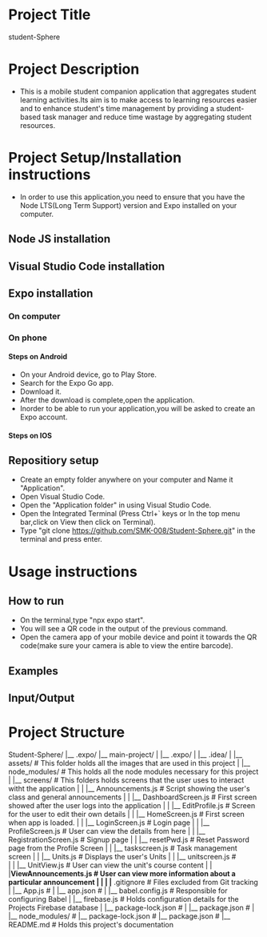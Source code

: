 # Project Title 
 student-Sphere
# Project Description
- This is a mobile student companion application that aggregates student learning activities.Its aim is to make access to learning resources easier and to enhance student's time management by providing a student-based task manager and reduce time wastage by aggregating student resources.

# Project Setup/Installation instructions
- In order to use this application,you need to ensure that you have the Node LTS(Long Term Support) version and Expo installed on your computer.
## Node JS installation


## Visual Studio Code installation


 ## Expo installation
 ### On computer 

 ### On phone
 #### Steps on Android
- On your Android device, go to Play Store.
- Search for the Expo Go app.
- Download it.
- After the download is complete,open the application.
- Inorder to be able to run your application,you will be asked to create an Expo account.




 #### Steps on IOS 
 


 ## Repositiory setup
 - Create an empty folder anywhere on your computer and Name it "Application".
 - Open Visual Studio Code.
 - Open the "Application folder" in using Visual Studio Code.
 - Open the Integrated Terminal (Press Ctrl+` keys or In the top menu bar,click on View then click on Terminal).
 - Type  "git clone https://github.com/SMK-008/Student-Sphere.git" in the terminal and press enter.

 # Usage instructions
 ## How to run
 - On the terminal,type "npx expo start".
 - You will see a QR code in the output of the previous command.
 - Open the camera app of your mobile device and point it towards the QR code(make sure your camera is able to view the entire barcode).
## Examples

## Input/Output


# Project Structure
Student-Sphere/
|__ .expo/
|__ main-project/
|    |__ .expo/
|    |__ .idea/
|    |__ assets/                                # This folder holds all the images that are used in this project
|    |__ node_modules/                          # This holds all the node modules necessary for this project        
|    |__ screens/                               # This folders holds screens that the user uses to interact witht the application
|    |    |__ Announcements.js                  # Script showing the user's class and general announcements 
|    |    |__ DashboardScreen.js                # First screen showed after the user logs into the application 
|    |    |__ EditProfile.js                    # Screen for the user to edit their own details
|    |    |__ HomeScreen.js                     # First screen when app is loaded.
|    |    |__ LoginScreen.js                    # Login page
|    |    |__ ProfileScreen.js                  # User can view the details from here
|    |    |__ RegistrationScreen.js             # Signup page
|    |    |__ resetPwd.js                       # Reset Password page from the Profile Screen
|    |    |__ taskscreen.js                     # Task management screen
|    |    |__ Units.js                          # Displays the user's Units
|    |    |__ unitscreen.js                     #  
|    |    |__ UnitView.js                       # User can view the unit's course content
|    |    |__ViewAnnouncements.js               # User can view more information about a particular announcement
|    |
|    |__ .gitignore                             # Files excluded from Git tracking
|    |__ App.js                                 #
|    |__ app.json                               #
|    |__ babel.config.js                        # Responsible for configuring Babel
|    |__ firebase.js                            # Holds configuration details for the Projects Firebase database
|    |__ package-lock.json                      #
|    |__ package.json                           #
|
|__ node_modules/                                #
|__ package-lock.json                           #
|__ package.json                                #
|__ README.md                                   # Holds this project's documentation

